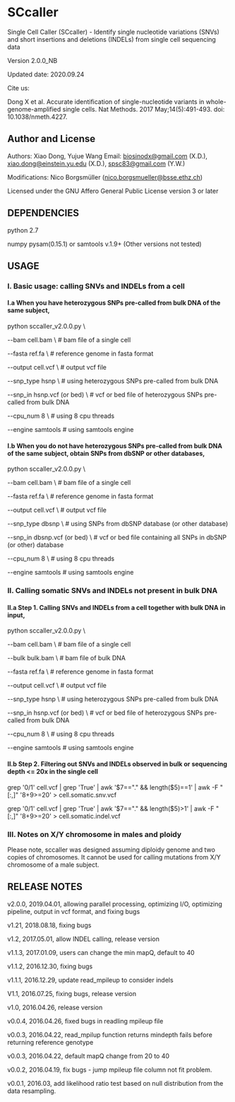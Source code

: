 # SCcaller
Single Cell Caller (SCcaller) - Identify single nucleotide variations (SNVs) and short insertions and deletions (INDELs) from single cell sequencing data

Version 2.0.0_NB

Updated date: 2020.09.24

Cite us:

Dong X et al. Accurate identification of single-nucleotide variants in whole-genome-amplified single cells. Nat Methods. 2017 May;14(5):491-493. doi: 10.1038/nmeth.4227.

#####
## Author and License

Authors: Xiao Dong, Yujue Wang
Email: biosinodx@gmail.com (X.D.), xiao.dong@einstein.yu.edu (X.D.), spsc83@gmail.com (Y.W.)

Modifications: Nico Borgsmüller (nico.borgsmueller@bsse.ethz.ch)

Licensed under the GNU Affero General Public License version 3 or later

#####
## DEPENDENCIES

python 2.7

numpy
pysam(0.15.1) or samtools v.1.9+ (Other versions not tested)

#####
## USAGE

###
### I. Basic usage: calling SNVs and INDELs from a cell

#### I.a When you have heterozygous SNPs pre-called from bulk DNA of the same subject,

python sccaller_v2.0.0.py \

  --bam cell.bam \ # bam file of a single cell
  
  --fasta ref.fa \ # reference genome in fasta format
  
  --output cell.vcf \ # output vcf file
  
  --snp_type hsnp \ # using heterozygous SNPs pre-called from bulk DNA
  
  --snp_in hsnp.vcf (or bed) \ # vcf or bed file of heterozygous SNPs pre-called from bulk DNA
  
  --cpu_num 8 \ # using 8 cpu threads
  
  --engine samtools # using samtools engine

#### I.b When you do not have heterozygous SNPs pre-called from bulk DNA of the same subject, obtain SNPs from dbSNP or other databases,

python sccaller_v2.0.0.py \

  --bam cell.bam \ # bam file of a single cell
  
  --fasta ref.fa \ # reference genome in fasta format
  
  --output cell.vcf \ # output vcf file
  
  --snp_type dbsnp \ # using SNPs from dbSNP database (or other database)
  
  --snp_in dbsnp.vcf (or bed) \ # vcf or bed file containing all SNPs in dbSNP (or other) database
  
  --cpu_num 8 \ # using 8 cpu threads
       
  --engine samtools # using samtools engine

### II. Calling somatic SNVs and INDELs not present in bulk DNA

#### II.a Step 1. Calling SNVs and INDELs from a cell together with bulk DNA in input,

python sccaller_v2.0.0.py \

  --bam cell.bam \ # bam file of a single cell
  
  --bulk bulk.bam \ # bam file of bulk DNA
  
  --fasta ref.fa \ # reference genome in fasta format
  
  --output cell.vcf \ # output vcf file
  
  --snp_type hsnp \ # using heterozygous SNPs pre-called from bulk DNA
  
  --snp_in hsnp.vcf (or bed) \ # vcf or bed file of heterozygous SNPs pre-called from bulk DNA
  
  --cpu_num 8 \ # using 8 cpu threads
     
  --engine samtools # using samtools engine

#### II.b Step 2. Filtering out SNVs and INDELs observed in bulk or sequencing depth <= 20x in the single cell

grep '0/1' cell.vcf | grep 'True' | awk '$7=="." && length($5)==1' | awk -F "[:,]" '$8+$9>=20' > cell.somatic.snv.vcf

grep '0/1' cell.vcf | grep 'True' | awk '$7=="." && length($5)>1' | awk -F "[:,]" '$8+$9>=20' > cell.somatic.indel.vcf

### III. Notes on X/Y chromosome in males and ploidy 

Please note, sccaller was designed assuming diploidy genome and two copies of chromosomes. It cannot be used for calling mutations from X/Y chromosome of a male subject.

#####
## RELEASE NOTES

v2.0.0, 2019.04.01, allowing parallel processing, optimizing I/O, optimizing pipeline, output in vcf format, and fixing bugs

v1.21, 2018.08.18, fixing bugs

v1.2, 2017.05.01, allow INDEL calling, release version

v1.1.3, 2017.01.09, users can change the min mapQ, default to 40

v1.1.2, 2016.12.30, fixing bugs

v1.1.1, 2016.12.29, update read_mpileup to consider indels

V1.1, 2016.07.25, fixing bugs, release version

v1.0, 2016.04.26, release version

v0.0.4, 2016.04.26, fixed bugs in readling mpileup file

v0.0.3, 2016.04.22, read_mpilup function returns mindepth fails before returning reference genotype

v0.0.3, 2016.04.22, default mapQ change from 20 to 40

v0.0.2, 2016.04.19, fix bugs - jump mpileup file column not fit problem.

v0.0.1, 2016.03, add likelihood ratio test based on null distribution from the data resampling.
